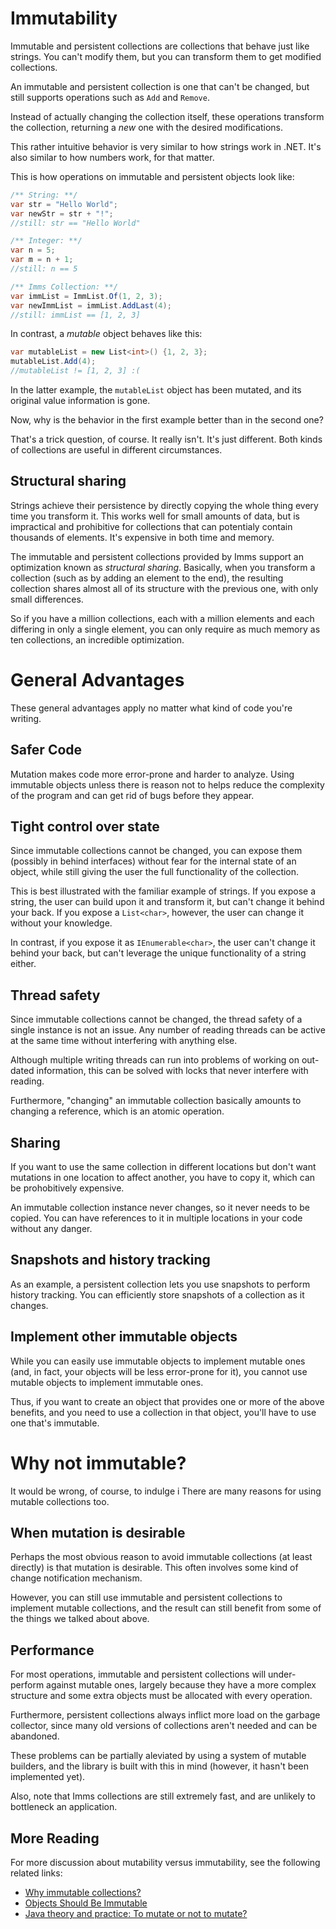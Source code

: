 # Immutability
<div class="tldr">
    Immutable and persistent collections are collections that behave just like strings. You can't modify them, but you can transform them to get modified collections.
</div>
 
An immutable and persistent collection is one that can't be changed, but still supports operations such as `Add` and `Remove`.
 
Instead of actually changing the collection itself, these operations transform the collection, returning a *new* one with the desired modifications.
 
This rather intuitive behavior is very similar to how strings work in .NET. It's also similar to how numbers work, for that matter.
 
This is how operations on immutable and persistent objects look like:

```csharp
/** String: **/
var str = "Hello World";
var newStr = str + "!";
//still: str == "Hello World"

/** Integer: **/
var n = 5;
var m = n + 1;
//still: n == 5

/** Imms Collection: **/
var immList = ImmList.Of(1, 2, 3);
var newImmList = immList.AddLast(4);
//still: immList == [1, 2, 3]
```

In contrast, a *mutable* object behaves like this:

```csharp
var mutableList = new List<int>() {1, 2, 3};
mutableList.Add(4);
//mutableList != [1, 2, 3] :(
```

In the latter example, the `mutableList` object has been mutated, and its original value information is gone.
 
Now, why is the behavior in the first example better than in the second one?
 
That's a trick question, of course. It really isn't. It's just different. Both kinds of collections are useful in different circumstances.
## Structural sharing
Strings achieve their persistence by directly copying the whole thing every time you transform it. This works well for small amounts of data, but is impractical and prohibitive for collections that can potentialy contain thousands of elements. It's expensive in both time and memory.

The immutable and persistent collections provided by Imms support an optimization known as *structural sharing*. Basically, when you transform a collection (such as by adding an element to the end), the resulting collection shares almost all of its structure with the previous one, with only small differences.

So if you have a million collections, each with a million elements and each differing in only a single element, you can only require as much memory as ten collections, an incredible optimization.
# General Advantages
These general advantages apply no matter what kind of code you're writing.
## Safer Code
Mutation makes code more error-prone and harder to analyze. Using immutable objects unless there is reason not to helps reduce the complexity of the program and can get rid of bugs before they appear.
## Tight control over state
Since immutable collections cannot be changed, you can expose them (possibly in behind interfaces) without fear for the internal state of an object, while still giving the user the full functionality of the collection.

This is best illustrated with the familiar example of strings. If you expose a string, the user can build upon it and transform it, but can't change it behind your back. If you expose a `List<char>`, however, the user can change it without your knowledge.

In contrast, if you expose it as `IEnumerable<char>`, the user can't change it behind your back, but can't leverage the unique functionality of a string either.
## Thread safety
Since immutable collections cannot be changed, the thread safety of a single instance is not an issue. Any number of reading threads can be active at the same time without interfering with anything else.

Although multiple writing threads can run into problems of working on out-dated information, this can be solved with locks that never interfere with reading.

Furthermore, "changing" an immutable collection basically amounts to changing a reference, which is an atomic operation.
## Sharing
If you want to use the same collection in different locations but don't want mutations in one location to affect another, you have to copy it, which can be prohobitively expensive. 

An immutable collection instance never changes, so it never needs to be copied. You can have references to it in multiple locations in your code without any danger.
## Snapshots and history tracking
As an example, a persistent collection lets you use snapshots to perform history tracking. You can efficiently store snapshots of a collection as it changes.
## Implement other immutable objects
While you can easily use immutable objects to implement mutable ones (and, in fact, your objects will be less error-prone for it), you cannot use mutable objects to implement immutable ones.
	
Thus, if you want to create an object that provides one or more of the above benefits, and you need to use a collection in that object, you'll have to use one that's immutable.
# Why not immutable?
It would be wrong, of course, to indulge i There are many reasons for using mutable collections too. 
## When mutation is desirable
Perhaps the most obvious reason to avoid immutable collections (at least directly) is that mutation is desirable. This often involves some kind of change notification mechanism.
	
However, you can still use immutable and persistent collections to implement mutable collections, and the result can still benefit from some of the things we talked about above.
## Performance
For most operations, immutable and persistent collections will under-perform against mutable ones, largely because they have a more complex structure and some extra objects must be allocated with every operation. 
	
Furthermore, persistent collections always inflict more load on the garbage collector, since many old versions of collections aren't needed and can be abandoned.
	
These problems can be partially aleviated by using a system of mutable builders, and the library is built with this in mind (however, it hasn't been implemented yet).

Also, note that Imms collections are still extremely fast, and are unlikely to bottleneck an application.
## More Reading
For more discussion about mutability versus immutability, see the following related links:

* [Why immutable collections?](https://scott.mn/2014/04/27/why_immutable_collections/)
* [Objects Should Be Immutable](http://www.yegor256.com/2014/06/09/objects-should-be-immutable.html)
* [Java theory and practice: To mutate or not to mutate?](http://www.ibm.com/developerworks/library/j-jtp02183/)